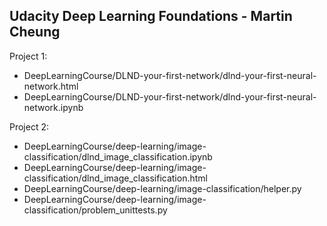 ## Udacity Deep Learning Foundations - Martin Cheung

Project 1:
* DeepLearningCourse/DLND-your-first-network/dlnd-your-first-neural-network.html
* DeepLearningCourse/DLND-your-first-network/dlnd-your-first-neural-network.ipynb

Project 2:
* DeepLearningCourse/deep-learning/image-classification/dlnd_image_classification.ipynb
* DeepLearningCourse/deep-learning/image-classification/dlnd_image_classification.html
* DeepLearningCourse/deep-learning/image-classification/helper.py
* DeepLearningCourse/deep-learning/image-classification/problem_unittests.py

